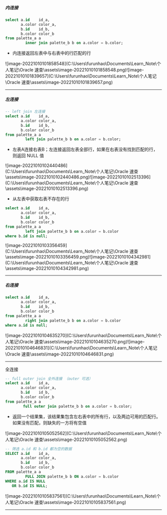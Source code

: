 ##### 内连接

```sql
select a.id    id_a,
       a.color color_a,
       b.id    id_b,
       b.color color_b
from palette_a a
         inner join palette_b b on a.color = b.color;
```

- 内连接返回左表中与右表中的行匹配的行

![image-20221010101858548](C:\Users\furunhao\Documents\Learn_Note\个人笔记\Oracle 速查\assets\image-20221010101858548.png)![image-20221010101839657](C:\Users\furunhao\Documents\Learn_Note\个人笔记\Oracle 速查\assets\image-20221010101839657.png)

---

##### 左连接

```sql
-- left join 左连接
select a.id    id_a,
       a.color color_a,
       b.id    id_b,
       b.color color_b
from palette_a a
         left join palette_b b on a.color = b.color;
```

- 左表A连接右表B；左连接返回左表全部行，如果在右表没有找到匹配的行，则返回 NULL 值

![image-20221010102440486](C:\Users\furunhao\Documents\Learn_Note\个人笔记\Oracle 速查\assets\image-20221010102440486.png)![image-20221010102513396](C:\Users\furunhao\Documents\Learn_Note\个人笔记\Oracle 速查\assets\image-20221010102513396.png)   

- 从左表中获取右表不存在的行

```sql
select a.id    id_a,
       a.color color_a,
       b.id    id_b,
       b.color color_b
from palette_a a
         left join palette_b b on a.color = b.color
where b.id is null;
```

![image-20221010103356459](C:\Users\furunhao\Documents\Learn_Note\个人笔记\Oracle 速查\assets\image-20221010103356459.png)![image-20221010104342981](C:\Users\furunhao\Documents\Learn_Note\个人笔记\Oracle 速查\assets\image-20221010104342981.png)

---

##### 右连接

```sql
select a.id    id_a,
       a.color color_a,
       b.id    id_b,
       b.color color_b
from palette_a a
         right join palette_b b on a.color = b.color
where a.id is null;
```

![image-20221010104635270](C:\Users\furunhao\Documents\Learn_Note\个人笔记\Oracle 速查\assets\image-20221010104635270.png)![image-20221010104646831](C:\Users\furunhao\Documents\Learn_Note\个人笔记\Oracle 速查\assets\image-20221010104646831.png)

---

全连接

```sql
-- full outer join 全外连接 （outer 可选）
select a.id    id_a,
       a.color color_a,
       b.id    id_b,
       b.color color_b
from palette_a a
        full outer join palette_b b on a.color = b.color;
```

- 返回一个结果集，该结果集包含左右表中的所有行，以及两边可用的匹配行。如果没有匹配，则缺失的一方将有空值

![image-20221010105052562](C:\Users\furunhao\Documents\Learn_Note\个人笔记\Oracle 速查\assets\image-20221010105052562.png)

```sql
-- 筛选 a.id 和 b.id 都为空的数据
SELECT a.id    id_a,
       a.color color_a,
       b.id    id_b,
       b.color color_b
FROM palette_a a
         FULL JOIN palette_b b ON a.color = b.color
WHERE a.id IS NULL
   OR b.id IS NULL;
```

![image-20221010105837561](C:\Users\furunhao\Documents\Learn_Note\个人笔记\Oracle 速查\assets\image-20221010105837561.png)

---

